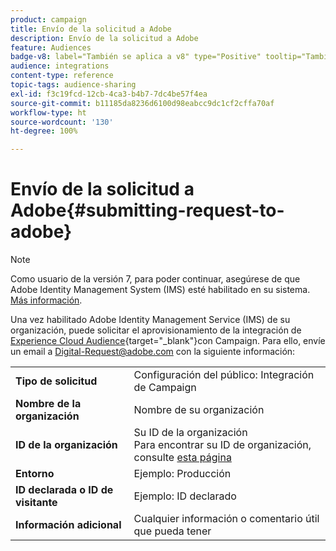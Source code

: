 ```yaml
---
product: campaign
title: Envío de la solicitud a Adobe
description: Envío de la solicitud a Adobe
feature: Audiences
badge-v8: label="También se aplica a v8" type="Positive" tooltip="También se aplica a Campaign v8"
audience: integrations
content-type: reference
topic-tags: audience-sharing
exl-id: f3c19fcd-12cb-4ca3-b4b7-7dc4be57f4ea
source-git-commit: b11185da8236d6100d98eabcc9dc1cf2cffa70af
workflow-type: ht
source-wordcount: '130'
ht-degree: 100%

---
```


# Envío de la solicitud a Adobe{#submitting-request-to-adobe}

>[!NOTE]
>
>Como usuario de la versión 7, para poder continuar, asegúrese de que Adobe Identity Management System (IMS) esté habilitado en su sistema. [Más información](../../integrations/using/about-adobe-id.md).

Una vez habilitado Adobe Identity Management Service (IMS) de su organización, puede solicitar el aprovisionamiento de la integración de [Experience Cloud Audience](https://experienceleague.adobe.com/es/docs/core-services/interface/services/audiences/overview){target="_blank"}con Campaign. Para ello, envíe un email a [Digital-Request@adobe.com](mailto:Digital-Request@adobe.com) con la siguiente información:

<table> 
 <tbody> 
  <tr> 
   <td> <strong>Tipo de solicitud</strong><br /> </td> 
   <td> Configuración del público: Integración de Campaign </td> 
  </tr> 
  <tr> 
   <td> <strong>Nombre de la organización</strong><br /> </td> 
   <td> Nombre de su organización </td> 
  </tr> 
  <tr> 
   <td> <strong>ID de la organización</strong><br /> </td> 
   <td> Su ID de la organización <br> Para encontrar su ID de organización, consulte <a href="https://experienceleague.adobe.com/docs/core-services/interface/administration/organizations.html?lang=es">esta página</a></td> 
  </tr> 
  <tr> 
   <td> <strong>Entorno</strong><br /> </td> 
   <td> Ejemplo: Producción </td> 
  </tr> 
  <!--tr> 
   <td> <strong>AAM or People Service</strong><br /> </td> 
   <td> Example: Adobe Audience Manager. Make sure to mention whether or not you own Audience Manager license.</td> 
  </tr--> 
  <tr> 
   <td> <strong>ID declarada o ID de visitante</strong><br /> </td> 
   <td> Ejemplo: ID declarado </td> 
  </tr> 
  <tr> 
   <td> <strong>Información adicional</strong><br /> </td> 
   <td> Cualquier información o comentario útil que pueda tener </td> 
  </tr> 
 </tbody> 
</table>
